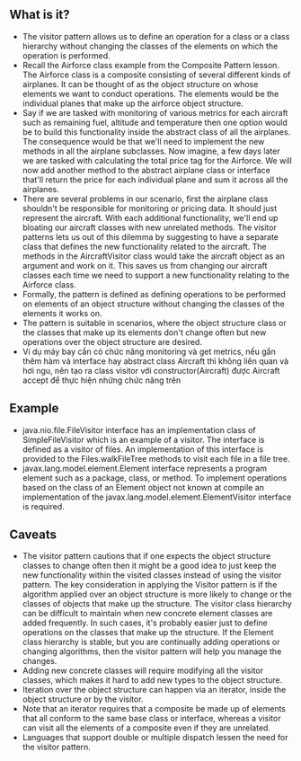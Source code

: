 ## What is it?

- The visitor pattern allows us to define an operation for a class or a class hierarchy without changing the classes of the elements on which the operation is performed.
- Recall the Airforce class example from the Composite Pattern lesson. The Airforce class is a composite consisting of several different kinds of airplanes. It can be thought of as the object structure on whose elements we want to conduct operations. The elements would be the individual planes that make up the airforce object structure.
- Say if we are tasked with monitoring of various metrics for each aircraft such as remaining fuel, altitude and temperature then one option would be to build this functionality inside the abstract class of all the airplanes. The consequence would be that we'll need to implement the new methods in all the airplane subclasses. Now imagine, a few days later we are tasked with calculating the total price tag for the Airforce. We will now add another method to the abstract airplane class or interface that'll return the price for each individual plane and sum it across all the airplanes.
- There are several problems in our scenario, first the airplane class shouldn't be responsible for monitoring or pricing data. It should just represent the aircraft. With each additional functionality, we'll end up bloating our aircraft classes with new unrelated methods. The visitor patterns lets us out of this dilemma by suggesting to have a separate class that defines the new functionality related to the aircraft. The methods in the AircraftVisitor class would take the aircraft object as an argument and work on it. This saves us from changing our aircraft classes each time we need to support a new functionality relating to the Airforce class.
- Formally, the pattern is defined as defining operations to be performed on elements of an object structure without changing the classes of the elements it works on.
- The pattern is suitable in scenarios, where the object structure class or the classes that make up its elements don't change often but new operations over the object structure are desired.
- Ví dụ máy bay cần có chức năng monitoring và get metrics, nếu gắn thêm hàm và interface hay abstract class Aircraft thì không liên quan và hơi ngu, nên tạo ra class visitor với constructor(Aircraft) được Aircraft accept để thực hiện những chức năng trên

## Example

- java.nio.file.FileVisitor interface has an implementation class of SimpleFileVisitor which is an example of a visitor. The interface is defined as a visitor of files. An implementation of this interface is provided to the Files.walkFileTree methods to visit each file in a file tree.
- javax.lang.model.element.Element interface represents a program element such as a package, class, or method. To implement operations based on the class of an Element object not known at compile an implementation of the javax.lang.model.element.ElementVisitor interface is required.

## Caveats

- The visitor pattern cautions that if one expects the object structure classes to change often then it might be a good idea to just keep the new functionality within the visited classes instead of using the visitor pattern. The key consideration in applying the Visitor pattern is if the algorithm applied over an object structure is more likely to change or the classes of objects that make up the structure. The visitor class hierarchy can be difficult to maintain when new concrete element classes are added frequently. In such cases, it's probably easier just to define operations on the classes that make up the structure. If the Element class hierarchy is stable, but you are continually adding operations or changing algorithms, then the visitor pattern will help you manage the changes.
- Adding new concrete classes will require modifying all the visitor classes, which makes it hard to add new types to the object structure.
- Iteration over the object structure can happen via an iterator, inside the object structure or by the visitor.
- Note that an iterator requires that a composite be made up of elements that all conform to the same base class or interface, whereas a visitor can visit all the elements of a composite even if they are unrelated.
- Languages that support double or multiple dispatch lessen the need for the visitor pattern.
